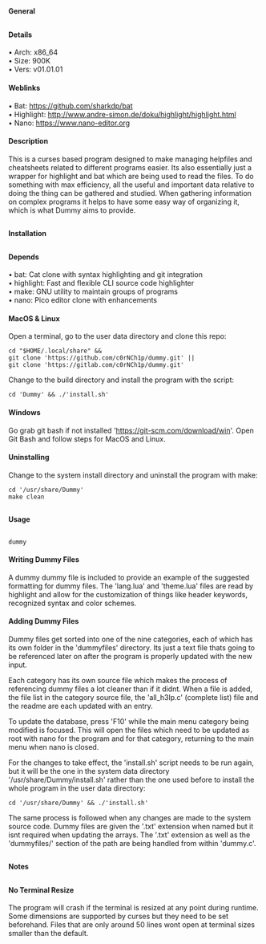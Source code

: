 ##
#### General
##
#### Details
• Arch: x86_64  
• Size: 900K  
• Vers: v01.01.01
#### Weblinks
• Bat: https://github.com/sharkdp/bat  
• Highlight: http://www.andre-simon.de/doku/highlight/highlight.html  
• Nano: https://www.nano-editor.org
#### Description
This is a curses based program designed to make managing helpfiles and cheatsheets related
to different programs easier. Its also essentially just a wrapper for highlight and bat
which are being used to read the files. To do something with max efficiency, all the
useful and important data relative to doing the thing can be gathered and studied. When
gathering information on complex programs it helps to have some easy way of organizing it,
which is what Dummy aims to provide.
##
#### Installation
##
#### Depends
• bat: Cat clone with syntax highlighting and git integration  
• highlight: Fast and flexible CLI source code highlighter  
• make: GNU utility to maintain groups of programs  
• nano: Pico editor clone with enhancements
#### MacOS & Linux
Open a terminal, go to the user data directory and clone this repo:
```shell
cd "$HOME/.local/share" &&
git clone 'https://github.com/c0rNCh1p/dummy.git' ||
git clone 'https://gitlab.com/c0rNCh1p/dummy.git'
```
Change to the build directory and install the program with the script:
```shell
cd 'Dummy' && ./'install.sh'
```
#### Windows
Go grab git bash if not installed 'https://git-scm.com/download/win'.
Open Git Bash and follow steps for MacOS and Linux.
#### Uninstalling
Change to the system install directory and uninstall the program with make:
```shell
cd '/usr/share/Dummy'
make clean
```
##
#### Usage
##
```shell
dummy
```
#### Writing Dummy Files
A dummy dummy file is included to provide an example of the suggested formatting for dummy
files. The 'lang.lua' and 'theme.lua' files are read by highlight and allow for the
customization of things like header keywords, recognized syntax and color schemes.
#### Adding Dummy Files
Dummy files get sorted into one of the nine categories, each of which has its own folder
in the 'dummyfiles' directory. Its just a text file thats going to be referenced later on
after the program is properly updated with the new input.

Each category has its own source file which makes the process of referencing dummy files a
lot cleaner than if it didnt. When a file is added, the file list in the category source
file, the 'all_h3lp.c' (complete list) file and the readme are each updated with an entry.

To update the database, press 'F10' while the main menu category being modified is
focused. This will open the files which need to be updated as root with nano for the
program and for that category, returning to the main menu when nano is closed.

For the changes to take effect, the 'install.sh' script needs to be run again, but it will
be the one in the system data directory '/usr/share/Dummy/install.sh' rather than the one
used before to install the whole program in the user data directory:

```shell
cd '/usr/share/Dummy' && ./'install.sh'
```
The same process is followed when any changes are made to the system source code. Dummy
files are given the '.txt' extension when named but it isnt required when updating the
arrays. The '.txt' extension as well as the 'dummyfiles/' section of the path are being
handled from within 'dummy.c'.
##
#### Notes
##
#### No Terminal Resize
The program will crash if the terminal is resized at any point during runtime. Some
dimensions are supported by curses but they need to be set beforehand. Files that
are only around 50 lines wont open at terminal sizes smaller than the default.
##
